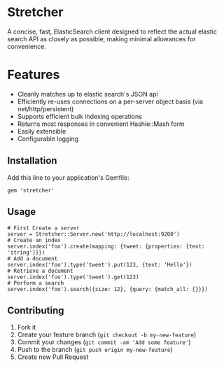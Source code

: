 # Stretcher

A concise, fast,  ElasticSearch client designed to reflect the actual elastic search API as closely as possible, making minimal allowances for convenience.

# Features

* Cleanly matches up to elastic search's JSON api
* Efficiently re-uses connections on a per-server object basis (via net/http/persistent)
* Supports efficient bulk indexing operations
* Returns most responses in convenient Hashie::Mash form
* Easily extensible
* Configurable logging

## Installation

Add this line to your application's Gemfile:

    gem 'stretcher'

## Usage
   
    # First Create a server
    server = Stretcher::Server.new('http://localhost:9200')
    # Create an index
    server.index('foo').create(mapping: {tweet: {properties: {text: 'string'}}})
    # Add a document
    server.index('foo').type('tweet').put(123, {text: 'Hello'})
    # Retrieve a document
    server.index('foo').type('tweet').get(123)
    # Perform a search
    server.index('foo').search({size: 12}, {query: {match_all: {}}})

## Contributing

1. Fork it
2. Create your feature branch (`git checkout -b my-new-feature`)
3. Commit your changes (`git commit -am 'Add some feature'`)
4. Push to the branch (`git push origin my-new-feature`)
5. Create new Pull Request
